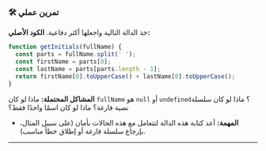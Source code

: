 ### 🛠️ تمرين عملي
خذ الدالة التالية واجعلها أكثر دفاعية.
**الكود الأصلي:**
```javascript
function getInitials(fullName) {
  const parts = fullName.split(' ');
  const firstName = parts[0];
  const lastName = parts[parts.length - 1];
  return firstName[0].toUpperCase() + lastName[0].toUpperCase();
}
```
**المشاكل المحتملة:** ماذا لو كان `fullName` هو `null` أو `undefined`؟ ماذا لو كان سلسلة نصية فارغة؟ ماذا لو كان اسمًا واحدًا فقط؟

* **المهمة:** أعد كتابة هذه الدالة لتتعامل مع هذه الحالات بأمان (على سبيل المثال، بإرجاع سلسلة فارغة أو إطلاق خطأ مناسب).

---
